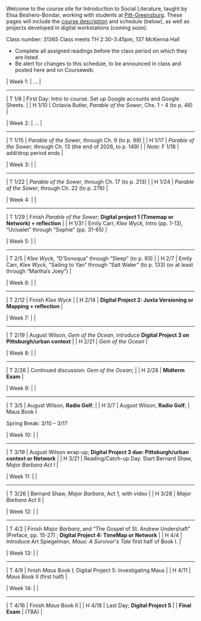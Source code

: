 Welcome to the course site for Introduction to Social Literature, taught by Elisa Beshero-Bondar, working with students at [Pitt-Greensburg](http://greensburg.pitt.edu). These pages will include the [course description](course.md) and schedule (below), as well as projects developed in digital workstations (coming soon).

Class number: 31365 Class meets TH 2:30-3:45pm, 137 McKenna Hall

* Complete all assigned readings before the class period on which they are listed.
* Be alert for changes to this schedule, to be announced in class and posted here and on Courseweb.

| Week 1:  | ... |
--------- ---- 
| T 1/8 | First Day: Intro to course. Set up Google accounts and Google Sheets. | 
| H 1/10 | Octavia Butler, *Parable of the Sower*, Chs. 1 – 4 (to p. 46) |

| Week 2:  | ... |
--------- ---- 
| T 1/15 | *Parable of the Sower*, through Ch. 9 (to p. 99) |
| H 1/17 | *Parable of the Sower*, through Ch. 13 (the end of 2026, to p. 149) |
| *Note:* F 1/18 | add/drop period ends |

| Week 3: |  |
--------- ---- 
| T 1/22 | *Parable of the Sower*, through Ch. 17 (to p. 213) |
| H 1/24 | *Parable of the Sower*, through Ch. 22 (to p. 278) |

| Week 4: |  |
--------- ----
| T 1/29 | Finish *Parable of the Sower*; **Digital project 1 (Timemap or Network) + reflection** |
| H 1/31 | Emily Carr, *Klee Wyck*, Intro (pp. 1-13), “Ucluelet” through “Sophie” (pp. 31-65) |

| Week 5: |  |
--------- ----
| T 2/5 | *Klee Wyck*, “D’Sonoqua” through “Sleep” (to p. 93)  |
| H 2/7 | Emily Carr, *Klee Wyck*, “Sailing to Yan” through “Salt Water” (to p. 133) (or at least through “Martha’s Joey”)  |

| Week 6: |  |
--------- ----
| T 2/12 | Finish *Klee Wyck*  |
| H 2/14 | **Digital Project 2: Juxta Versioning or Mapping + reflection**  |

| Week 7: |  |
--------- ----
| T 2/19 | August Wilson, *Gem of the Ocean*, introduce **Digital Project 3 on Pittsburgh/urban context** |
| H 2/21 | *Gem of the Ocean* |

| Week 8: |  |
--------- ----
| T 2/26 | Continued discussion: *Gem of the Ocean*;   |
| H 2/28 | **Midterm Exam** |

| Week 9: |  |
--------- ----
| T 3/5 | August Wilson, **Radio Golf**;  |
| H 3/7 | August Wilson, **Radio Golf**;  |
Maus Book I

Spring Break: 3/10 – 3/17

| Week 10: |  |
--------- ----
| T 3/19 | August Wilson wrap-up; **Digital Project 3 due: Pittsburgh/urban context or Network** |
| H 3/21 | Reading/Catch-up Day. Start Bernard Shaw, *Major Barbara Act I* |

| Week 11: |  |
--------- ----
| T 3/26 | Bernard Shaw, *Major Barbara*, Act 1, with video  |
| H 3/28 | *Major Barbara* Act II |


| Week 12: |  |
--------- ----
| T 4/2 | Finish *Major Barbara*, and “The Gospel of St. Andrew Undershaft” (Preface, pp. 15-27) ; **Digital Project 4: TimeMap or Network** |
| H 4/4 | Introduce Art Spiegelman, *Maus: A Survivor's Tale* first half of Book I.  |

| Week 13: |  |
--------- ----
| T 4/9 | finish *Maus* Book I; Digital Project 5: Investigating Maus |
| H 4/11 | *Maus* Book II (first half) |

| Week 14: |  |
--------- ----
| T 4/16 | Finish *Maus* Book II |
| H 4/18 | Last Day; **Digital Project 5** |
| **Final Exam** | (TBA) |

